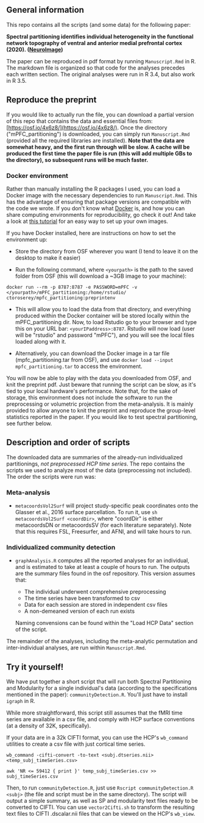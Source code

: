 ## General information
This repo contains all the scripts (and some data) for the following paper: 

**Spectral partitioning identifies individual heterogeneity in the functional network topography of ventral and anterior medial prefrontal cortex (2020). ([NeuroImage](https://authors.elsevier.com/a/1ZzuD3lc~r74YX))**

The paper can be reproduced in pdf format by running `Manuscript.Rmd` in R. The markdown file is organized so that code for the analyses precedes each written section. The original analyses were run in R 3.4, but also work in R 3.5.

## Reproduce the preprint
If you would like to actually run the file, you can download a partial version of this repo that contains the data and essential files from: [https://osf.io/4x6z8/](https://osf.io/4x6z8/). Once the directory ("mPFC_partitioning") is downloaded, you can simply run `Manuscript.Rmd` (provided all the required libraries are installed). **Note that the data are somewhat heavy, and the first run through will be slow. A cache will be produced the first time the paper file is run (this will add multiple GBs to the directory), so subsequent runs will be much faster.** 

### Docker environment

Rather than manually installing the R packages I used, you can load a Docker image with the necessary dependencies to run `Manuscript.Rmd`. This has the advantage of ensuring that package versions are compatible with the code we wrote. If you don't know what [Docker](https://www.docker.com/) is, and how you can share computing environments for reproducibility, go check it out! And take a look at [this tutorial](https://ropenscilabs.github.io/r-docker-tutorial/03-install-packages.html) for an easy way to set up your own images. 

If you have Docker installed, here are instructions on how to set the environment up:

- Store the directory from OSF wherever you want (I tend to leave it on the desktop to make it easier)

- Run the following command, where `<yourpath>` is the path to the saved folder from OSF (this will download a ~3GB image to your machine):

```
docker run --rm -p 8787:8787 -e PASSWORD=mPFC -v </yourpath>/mPFC_partitioning:/home/rstudio/ ctoroserey/mpfc_partitioning:preprintenv
```

- This will allow you to load the data from that directory, and everything produced within the Docker container will be stored locally within the mPFC_partitioning dir. Now, to load Rstudio go to your browser and type this on your URL bar: `<yourIPaddress>:8787`. Rstudio will now load (user will be "rstudio" and password "mPFC"), and you will see the local files loaded along with it.

- Alternatively, you can download the Docker image in a tar file (mpfc_partitioning.tar from OSF), and use `docker load --input mpfc_partitioning.tar` to access the environment.

You will now be able to play with the data you downloaded from OSF, and knit the preprint pdf. Just beware that running the script can be slow, as it's tied to your local hardware's performance. Note that, for the sake of storage, this environment does not include the software to run the preprocessing or volumetric projection from the meta-analysis. It is mainly provided to allow anyone to knit the preprint and reproduce the group-level statistics reported in the paper. If you would like to test spectral partitioning, see further  below.

## Description and order of scripts
The downloaded data are summaries of the already-run individualized partitionings, *not preprocessed HCP time series*. The repo contains the scripts we used to analyze most of the data (preprocessing not included). The order the scripts were run was:

### Meta-analysis

- `metacoordsVol2Surf` will project study-specific peak coordinates onto the Glasser et al., 2016 surface parcellation. To run it, use `sh metacoordsVol2Surf <coordDir>`, where "coordDir" is either metacoordsDN or metacoordsSV (for each literature separately). Note that this requires FSL, Freesurfer, and AFNI, and will take hours to run.

### Individualized community detection

- `graphAnalysis.R` computes all the reported analyses for an individual, and is estimated to take at least a couple of hours to run. The outputs are the summary files found in the osf repository. This version assumes that:

    - The individual underwent comprehensive preprocessing
    - The time series have been transformed to csv
    - Data for each session are stored in independent csv files
    - A non-demeaned version of each run exists

    Naming convensions can be found within the "Load HCP Data" section of the script.

The remainder of the analyses, including the meta-analytic permutation and inter-individual analyses, are run within `Manuscript.Rmd`.

## Try it yourself!

We have put together a short script that will run both Spectral Partitioning and Modularity for a single individual's data (according to the specifications mentioned in the paper): `communityDetection.R`. You'll just have to install `igraph` in R.

While more straightforward, this script still assumes that the fMRI time series are available in a csv file, and comply with HCP surface conventions (at a density of 32K, specifically).

If your data are in a 32k CIFTI format, you can use the HCP's `wb_command` utilities to create a csv file with just cortical time series.

```
wb_command -cifti-convert -to-text <subj.dtseries.nii> <temp_subj_timeSeries.csv>

awk 'NR <= 59412 { print }' temp_subj_timeSeries.csv >> subj_timeSeries.csv
```
Then, to run `communityDetection.R`, just use `Rscript communityDetection.R <subj>` (the file and script must be in the same directory). The script will output a simple summary, as well as SP and modularity text files ready to be converted to CIFTI. You can use `vector2Cifti.sh` to transform the resulting text files to CIFTI .dscalar.nii files that can be viewed on the HCP's `wb_view`.
